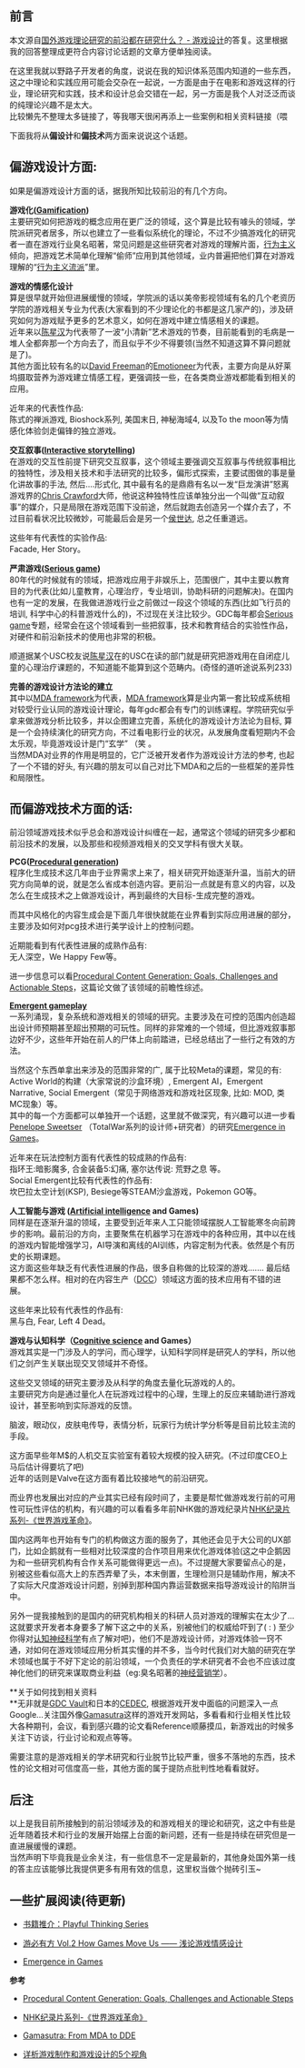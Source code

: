 **前言**
------

本文源自[国外游戏理论研究的前沿都在研究什么？ - 游戏设计](https://www.zhihu.com/question/50253977)的答复。这里根据我的回答整理成更符合内容讨论话题的文章方便单独阅读。

在这里我就以野路子开发者的角度，说说在我的知识体系范围内知道的一些东西，这之中理论和实践应用可能会交杂在一起说，一方面是由于在电影和游戏这样的行业，理论研究和实践，技术和设计总会交错在一起，另一方面是我个人对泛泛而谈的纯理论兴趣不是太大。  
比较懒先不整理太多链接了，等我哪天很闲再添上一些案例和相关资料链接（喂

下面我将从**偏设计**和**偏技术**两方面来说说这个话题。

**偏游戏设计方面:**
------------

如果是偏游戏设计方面的话，据我所知比较前沿的有几个方向。

**游戏化([Gamification](https://link.zhihu.com/?target=https%3A//en.wikipedia.org/wiki/Gamification))**  
主要研究如何把游戏的概念应用在更广泛的领域，这个算是比较有噱头的领域，学院派研究者居多，所以也建立了一些看似系统化的理论，不过不少搞游戏化的研究者一直在游戏行业臭名昭著，常见问题是这些研究者对游戏的理解片面，[行为主义](https://link.zhihu.com/?target=http%3A//baike.baidu.com/link%3Furl%3DTFkyjeeiIJpgqsJxZuVTNcBSW0EFJU3atCaX6TgS3qaszPfB6zWqjsd1aLuS_jpgaaY6qCyDBd9gBYKif991x7A1DNCGC_3wyPGNqpz0VeG)倾向，把游戏艺术简单化理解“偷师”应用到其他领域，业内普遍把他们算在对游戏理解的“[行为主义流派](https://link.zhihu.com/?target=http%3A//gamerboom.com/archives/44351)”里。

**游戏的情感化设计**  
算是很早就开始但进展缓慢的领域，学院派的话以美帝影视领域有名的几个老资历学院的游戏相关专业为代表(大家看到的不少理论化的书都是这几家产的)，涉及研究如何为游戏赋予更多的艺术意义，如何在游戏中建立情感相关的课题。  
近年来以[陈星汉](https://www.zhihu.com/topic/19659449/hot)为代表带了一波“小清新”艺术游戏的节奏，目前能看到的毛病是一堆人全都奔那一个方向去了，而且似乎不少不得要领(当然不知道这算不算问题就是了)。  
其他方面比较有名的以[David Freeman](https://link.zhihu.com/?target=https%3A//en.wikipedia.org/wiki/David_Freeman_%28screenwriter%29)的[Emotioneer](https://link.zhihu.com/?target=https%3A//book.douban.com/subject/1195337/)为代表，主要方向是从好莱坞摄取营养为游戏建立情感工程，更强调技一些，在各类商业游戏都能看到相关的应用。

近年来的代表性作品:  
陈式的禅派游戏, Bioshock系列, 美国末日, 神秘海域4, 以及To the moon等为情感化体验剑走偏锋的独立游戏。

**交互叙事([Interactive storytelling](https://link.zhihu.com/?target=https%3A//en.wikipedia.org/wiki/Interactive_storytelling))**  
在游戏的交互性前提下研究交互叙事，这个领域主要强调交互叙事与传统叙事相比的独特性，涉及相关技术和手法研究的比较多，偏形式探索，主要试图做的事是量化讲故事的手法, 然后....形式化, 其中最有名的是鼎鼎有名以一发“巨龙演讲”怒离游戏界的[Chris Crawford](https://link.zhihu.com/?target=https%3A//en.wikipedia.org/wiki/Chris_Crawford_%28game_designer%29)大师，他说这种独特性应该单独分出一个叫做“互动叙事”的媒介，只是局限在游戏范围下没前途，然后就跑去创造另一个媒介去了，不过目前看状况比较微妙，可能最后会是另一个[侯世达](https://link.zhihu.com/?target=http%3A//www.guokr.com/article/438064/), 总之任重道远。

这些年有代表性的实验作品:  
Facade, Her Story。

**严肃游戏([Serious game](https://link.zhihu.com/?target=https%3A//en.wikipedia.org/wiki/Serious_game))**  
80年代的时候就有的领域，把游戏应用于非娱乐上，范围很广，其中主要以教育目的为代表(比如儿童教育，心理治疗，专业培训，协助科研的问题解决)。在国内也有一定的发展，在我做进游戏行业之前做过一段这个领域的东西(比如飞行员的培训, 科学中心的科普游戏什么的)，不过现在关注比较少。GDC每年都会[Serious game](https://link.zhihu.com/?target=https%3A//en.wikipedia.org/wiki/Serious_game)专题，经常会在这个领域看到一些把叙事，技术和教育结合的实验性作品，对硬件和前沿新技术的使用也非常的积极。

顺道据某个USC校友说[陈星汉](https://www.zhihu.com/topic/19659449/hot)在的USC在读的部门就是研究把游戏用在自闭症儿童的心理治疗课题的，不知道能不能算到这个范畴内。(奇怪的道听途说系列233)

**完善的游戏设计方法论的建立**  
其中以[MDA framework](https://link.zhihu.com/?target=https%3A//en.wikipedia.org/wiki/MDA_framework)为代表，[MDA framework](https://link.zhihu.com/?target=https%3A//en.wikipedia.org/wiki/MDA_framework)算是业内第一套比较成系统相对较受行业认同的游戏设计理论，每年gdc都会有专门的训练课程。学院研究似乎拿来做游戏分析比较多，并以企图建立完善，系统化的游戏设计方法论为目标, 算是一个会持续演化的研究方向，不过看电影行业的状况，从发展角度看短期内不会太乐观，毕竟游戏设计是门“玄学” （笑 。  
当然MDA对业界的作用是明显的，它广泛被开发者作为游戏设计方法的参考, 也起了一个不错的好头, 有兴趣的朋友可以自己对比下MDA和之后的一些框架的差异性和局限性。

**而偏游戏技术方面的话:**
---------------

前沿领域游戏技术似乎总会和游戏设计纠缠在一起，通常这个领域的研究多少都和前沿技术的发展，以及那些和视频游戏相关的交叉学科有很大关联。

**PCG([Procedural generation](https://link.zhihu.com/?target=https%3A//en.wikipedia.org/wiki/Procedural_generation))**  
程序化生成技术这几年由于业界需求上来了，相关研究开始逐渐升温，当前大的研究方向简单的说，就是怎么省成本创造内容。更前沿一点就是有意义的内容，以及怎么在生成技术之上做游戏设计，再到最终的大目标-生成完整的游戏。

而其中风格化的内容生成会是下面几年很快就能在业界看到实际应用进展的部分，主要涉及如何对pcg技术进行美学设计上的控制问题。

近期能看到有代表性进展的成熟作品有:　  
无人深空，We Happy Few等。

进一步信息可以看[Procedural Content Generation: Goals, Challenges and Actionable Steps](https://link.zhihu.com/?target=http%3A//julian.togelius.com/Togelius2013Procedural.pdf)，这篇论文做了该领域的前瞻性综述。

**[Emergent gameplay](https://link.zhihu.com/?target=https%3A//en.wikipedia.org/wiki/Emergent_gameplay)**  
一系列涌现，复杂系统和游戏相关的领域的研究。主要涉及在可控的范围内创造超出设计师预期甚至超出预期的可玩性。同样的非常难的一个领域，但比游戏叙事那边好不少，这些年开始在前人的尸体上向前踏进，已经总结出了一些行之有效的方法。

当然这个东西单拿出来涉及的范围非常的广, 属于比较Meta的课题，常见的有: Active World的构建（大家常说的沙盒环境）, Emergent AI，Emergent Narrative, Social Emergent（常见于网络游戏和游戏社区现象, 比如: MOD, 类MC现象）等。  
其中的每一个方面都可以单独开一个话题，这里就不做深究，有兴趣可以进一步看[Penelope Sweetser](https://link.zhihu.com/?target=http%3A//www.imdb.com/name/nm4926319/) （TotalWar系列的设计师+研究者）的研究[Emergence in Games](https://link.zhihu.com/?target=https%3A//book.douban.com/subject/3141010/)。

近年来在玩法控制方面有代表性的较成熟的作品有:  
指环王:暗影魔多, 合金装备5:幻痛, 塞尔达传说: 荒野之息 等。  
Social Emergent比较有代表性的作品有:  
坎巴拉太空计划(KSP), Besiege等STEAM沙盒游戏，Pokemon GO等。

**人工智能与游戏 ([Artificial intelligence](https://link.zhihu.com/?target=https%3A//en.wikipedia.org/wiki/Artificial_intelligence) and Games)**  
同样是在逐渐升温的领域，主要受到近年来人工只能领域摆脱人工智能寒冬向前跨步的影响。最前沿的方向，主要聚焦在机器学习在游戏中的各种应用，其中以在线的游戏内智能增强学习，AI导演和离线的AI训练，内容定制为代表。依然是个有历史的长期课题。  
这方面这些年缺乏有代表性进展的作品，很多自称做的比较深的游戏....... 最后结果都不怎么样。相对的在内容生产（[DCC](https://link.zhihu.com/?target=https%3A//en.wikipedia.org/wiki/Content_creation)）领域这方面的技术应用有不错的进展。

这些年来比较有代表性的作品有:  
黑与白, Fear, Left 4 Dead。

**游戏与认知科学（[Cognitive science](https://link.zhihu.com/?target=https%3A//en.wikipedia.org/wiki/Cognitive_science) and Games）**  
游戏其实是一门涉及人的学问，而心理学，认知科学同样是研究人的学科，所以他们之剑产生关联出现交叉领域并不奇怪。

这些交叉领域的研究主要涉及从科学的角度去量化玩游戏的人的。  
主要研究方向是通过量化人在玩游戏过程中的心理，生理上的反应来辅助进行游戏设计，甚至影响到实际游戏的反馈。

脑波，眼动仪，皮肤电传导，表情分析，玩家行为统计学分析等是目前比较主流的手段。

这方面早些年M$的人机交互实验室有着较大规模的投入研究。(不过印度CEO上马后估计得要坑了吧)  
近年的话则是Valve在这方面有着比较接地气的前沿研究。

而业界也发展出对应的产业其实已经有段时间了，主要是帮忙做游戏发行前的可用性可玩性评估的机构，有兴趣的可以看看多年前NHK做的游戏纪录片[NHK纪录片系列-《世界游戏革命》](https://link.zhihu.com/?target=http%3A//www.bilibili.com/video/av564815/)。

国内这两年也开始有专门的机构做这方面的服务了，其他还会见于大公司的UX部门，比如企鹅就有一些相对比较深度的合作项目用来优化游戏体验(这之中企鹅因为和一些研究机构有合作关系可能做得更远一点)。不过提醒大家要留点心的是，别被这些看似高大上的东西弄晕了头，本末倒置，生理检测只是辅助作用，解决不了实际大尺度游戏设计问题，别掉到那种国内靠运营数据来指导游戏设计的陷阱当中。

另外一提我接触到的是国内的研究机构相关的科研人员对游戏的理解实在太少了... 这就要求开发者本身要多了解下这之中的关系，别被他们的权威给吓到了( : ) 至少你得对[认知神经科学](https://link.zhihu.com/?target=https%3A//en.wikipedia.org/wiki/Cognitive_neuroscience)有点了解对吧)，他们不是游戏设计师，对游戏体验一窍不通，对如何在游戏领域应用分析其实懂的并不多，当今时代我们对大脑的研究在学术领域也属于不好下定论的前沿领域，一个负责任的学术研究者不会也不应该过度神化他们的研究来谋取商业利益（eg:臭名昭著的[神经营销学](https://link.zhihu.com/?target=http%3A//baike.baidu.com/link%3Furl%3DTydDqs5L5UbYzNQG8qp7YLVEM8uLP4AHTNMWiw7BkUCkBmcOml_TmN_vK23AhdS_EAOEbtHXIrOCwYEQMcRe3K)）。

**关于如何找到相关资料  
**无非就是[GDC Vault](https://link.zhihu.com/?target=http%3A//www.gdcvault.com/)和日本的[CEDEC](https://link.zhihu.com/?target=http%3A//cedec.cesa.or.jp/), 根据游戏开发中面临的问题深入一点Google...关注国外像[Gamasutra](https://link.zhihu.com/?target=http%3A//www.gamasutra.com/)这样的游戏开发网站，多看看和行业相关性比较大各种期刊，会议，看到感兴趣的论文看Reference顺藤摸瓜，新游戏出的时候多关注下访谈，行业讨论和观点等等。

需要注意的是游戏相关的学术研究和行业脱节比较严重，很多不落地的东西，技术性的论文相对可信度高一些，其他方面的属于提防点批判性地看看就好。

**后注**
------

以上是我目前所接触到的前沿领域涉及的和游戏相关的理论和研究，这之中有些是近年随着技术和行业的发展开始摆上台面的新问题，还有一些是持续在研究但是一直进展缓慢的课题。  
当然声明下毕竟我是业余关注，有一些信息不一定是最新的，其他身处国外第一线的答主应该能够比我提供更多有用有效的信息，这里权当做个抛砖引玉~

**一些扩展阅读(待更新)**
---------------

*   [书籍推介：Playful Thinking Series](https://link.zhihu.com/?target=http%3A//indienova.com/indie-game-development/playful-thinking-series/)  
    
*   [游必有方 Vol.2 How Games Move Us —— 浅论游戏情感设计](https://link.zhihu.com/?target=http%3A//indienova.com/indie-game-review/indienova-podcast-vol2-how-games-move-us/)
*   [Emergence in Games](https://link.zhihu.com/?target=https%3A//book.douban.com/subject/3141010/)  
    

**参考**

*   [Procedural Content Generation: Goals, Challenges and Actionable Steps](https://link.zhihu.com/?target=http%3A//julian.togelius.com/Togelius2013Procedural.pdf)  
    
*   [NHK纪录片系列-《世界游戏革命》](https://link.zhihu.com/?target=http%3A//www.bilibili.com/video/av564815/)
*   [Gamasutra: From MDA to DDE](https://link.zhihu.com/?target=http%3A//www.gamasutra.com/blogs/WolfgangWalk/20151111/259078/From_MDA_to_DDE.php)
*   [详析游戏制作和游戏设计的5个视角](https://link.zhihu.com/?target=http%3A//gamerboom.com/archives/44351)